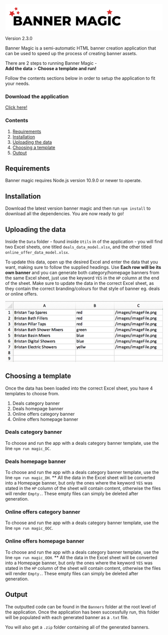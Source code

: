 
![Example of Excel sheet data model](Utils/Images/logo.png)

Version 2.3.0

Banner Magic is a semi-automatic HTML banner creation application that can be used to speed up the process of creating banner assets.

There are 2 steps to running Banner Magic -
<br/>
**Add the data** > **Choose a template and run!**

Follow the contents sections below in order to setup the application to fit your needs.

### Download the application
[Click here!](https://github.com/stevenrobertswolseley/banner_magic/archive/master.zip)

### Contents
1. [Requirements](#Requirements)
2. [Installation](#Installation)
3. [Uploading the data](#Uploading_the_data)
4. [Choosing a template](#Choosing_a_template)
5. [Output](#Output)


<a name="Requirements"></a>
## Requirements
Banner magic requires Node.js version 10.9.0 or newer to operate.

<a name="Installation"></a>
## Installation
Download the latest version banner magic and then run `npm install` to download all the dependencies. You are now ready to go!

<a name="Uploading_the_data"></a>
## Uploading the data
Inside the `Data` folder - found inside `Utils` in of the application - you will find two Excel sheets, one titled `deals_data_model.xlsx`, and the other titled `online_offer_data_model.xlsx`.

To update this data, open up the desired Excel and enter the data that you want, making sure to follow the supplied headings. Use  **Each row will be its own banner** and you can generate both category/homepage banners from the same Excel sheet, just use the keyword `YES` in the `HP` column at the end of the sheet. Make sure to update the data in the correct Excel sheet, as they contain the correct branding/colours for that style of banner eg. deals or online offers.

![Example of Excel sheet data model](Utils/Images/Excel_Sheet_Example.png)

<a name="Choosing_a_template"></a>
## Choosing a template
Once the data has been loaded into the correct Excel sheet, you have 4 templates to choose from.
1. Deals category banner
2. Deals homepage banner
3. Online offers category banner
4. Online offers homepage banner

### Deals category banner
To choose and run the app with a deals category banner template, use the line `npm run magic_DC`.

### Deals homepage banner
To choose and run the app with a deals category banner template, use the line `npm run magic_DH`.
** All the data in the Excel sheet will be converted into a Homepage banner, but only the ones where the keyword `YES` was stated in the `HP` column of the sheet will contain content, otherwise the files will render `Empty.`. These empty files can simply be deleted after generation.

### Online offers category banner
To choose and run the app with a deals category banner template, use the line `npm run magic_OOC`.

### Online offers homepage banner
To choose and run the app with a deals category banner template, use the line `npm run magic_OOH`.
** All the data in the Excel sheet will be converted into a Homepage banner, but only the ones where the keyword `YES` was stated in the `HP` column of the sheet will contain content, otherwise the files will render `Empty.`. These empty files can simply be deleted after generation.

<a name="Output"></a>
## Output
The outputted code can be found in the `Banners` folder at the root level of the application. Once the application has been successfully run, this folder will be populated with each generated banner as a `.txt` file.

You will also get a `.zip` folder containing all of the generated banners.
